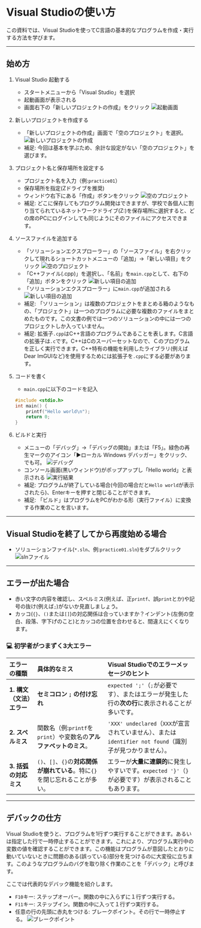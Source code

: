 # Visual Studioの使い方

この資料では、Visual Studioを使ってC言語の基本的なプログラムを作成・実行する方法を学びます。

---

## 始め方

1. Visual Studio 起動する
    - スタートメニューから「Visual Studio」を選択
    - 起動画面が表示される
    - 画面右下の「新しいプロジェクトの作成」をクリック
    ![起動画面](./images/vs_01.png)

1. 新しいプロジェクトを作成する
    - 「新しいプロジェクトの作成」画面で「空のプロジェクト」を選択。
![新しいプロジェクトの作成](./images/vs_02_01.png)
    - 補足: 今回は基本を学ぶため、余計な設定がない「空のプロジェクト」を選びます。

1. プロジェクト名と保存場所を設定する
    - プロジェクト名を入力（例:`practice01`）
    - 保存場所を指定(Zドライブを推奨)
    - ウィンドウ右下にある「作成」ボタンをクリック
    ![空のプロジェクト](./images/vs_03.png)
    - 補足: どこに保存してもプログラム開発はできますが、学校で各個人に割り当てられているネットワークドライブ(Z:\)を保存場所に選択すると、どの席のPCにログインしても同じようにそのファイルにアクセスできます。

1. ソースファイルを追加する
    - 「ソリューションエクスプローラー」の「ソースファイル」を右クリックして現れるショートカットメニューの「追加」→「新しい項目」をクリック
      ![空のプロジェクト](./images/vs_04.png)
    - 「C++ファイル(.cpp)」を選択し、「名前」を`main.cpp`として、右下の「追加」ボタンをクリック
      ![新しい項目の追加](./images/vs_05.png)
    - 「ソリューションエクスプローラー」に`main.cpp`が追加される
      ![新しい項目の追加](./images/vs_06.png)
    - 補足: 「ソリューション」は複数のプロジェクトをまとめる箱のようなもの、「プロジェクト」は一つのプログラムに必要な複数のファイルをまとめたものです。この文書の例では一つのソリューションの中には一つのプロジェクトしか入っていません。
    - 補足: 拡張子`.cpp`はC++言語のプログラムであることを表します。C言語の拡張子は`.c`です。C++はCのスーパーセットなので、Ｃのプログラムを正しく実行できます。C++特有の機能を利用したライブラリ(例えばDear ImGUIなど)を使用するためには拡張子を`.cpp`にする必要があります。

1. コードを書く
    - `main.cpp`に以下のコードを記入
    ```cpp
    #include <stdio.h>
    int main() {
        printf("Hello world\n");
        return 0;
    }
    ```

1. ビルドと実行
    - メニューの「デバッグ」→「デバッグの開始」または「F5」。緑色の再生マークのアイコン「▶ローカル Windows デバッガー」をクリック、でも可。
      ![デバッグ](./images/vs_07.png)
    - コンソール画面(黒いウィンドウ)がポップアップし「Hello world」と表示される
      ![実行結果](./images/vs_08.png)
    - 補足: プログラムが終了している場合(今回の場合だと`Hello world`が表示されたら)、Enterキーを押すと閉じることができます。
    - 補足: 「ビルド」はプログラムをPCがわかる形（実行ファイル）に変換する作業のことを言います。

---

## Visual Studioを終了してから再度始める場合

- ソリューションファイル(`*.sln`、例:`practice01.sln`)をダブルクリック
   ![slnファイル](./images/vs_09.png)

---

## エラーが出た場合

- 赤い文字の内容を確認し、スペルミス(例えば、正`printf`、誤`print`とか)や記号の抜け(例えば`;`)がないか見直しましょう。
- カッコ(`{}`、`()`または`[]`)の対応関係は合っていますか？インデント(左側の空白、段落、字下げのこと)とカッコの位置を合わせると、間違えにくくなります。

### 💻 初学者がつまずく3大エラー

| エラーの種類 | 具体的なミス | Visual Studioでのエラーメッセージのヒント |
| :--- | :--- | :--- |
| **1. 構文（文法）エラー** | **セミコロン `;` の付け忘れ** | `expected ';'`（`;`が必要です）、またはエラーが発生した行の**次の行**に表示されることが多いです。 |
| **2. スペルミス** | 関数名（例:`printf`を`print`）や変数名の**アルファベットのミス**。 | `'XXX' undeclared`（`XXX`が宣言されていません）、または`identifier not found`（識別子が見つかりません）。 |
| **3. 括弧の対応ミス** | `()`、`[]`、`{}`の**対応関係が崩れている**。特に`{}`を閉じ忘れることが多い。 | エラーが**大量に連鎖的**に発生しやすいです。`expected '}'`（`}`が必要です）が表示されることもあります。 |

---

## デバックの仕方

Visual Studioを使うと、プログラムを1行ずつ実行することができます。あるいは指定した行で一時停止することができます。これにより、プログラム実行中の変数の値を確認することができます。この機能はプログラムが意図したとおりに動いていないときに問題のある(誤っている)部分を見つけるのに大変役に立ちます。このようなプログラムのバグを取り除く作業のことを「デバック」と呼びます。

ここでは代表的なデバック機能を紹介します。

- `F10`キー: ステップオーバー。関数の中に入らずに１行ずつ実行する。
- `F11`キー: ステップイン。関数の中に入って１行ずつ実行する。
- 任意の行の先頭に赤丸をつける: ブレークポイント。その行で一時停止する。
  ![ブレークポイント](./images/vs_10.png)
